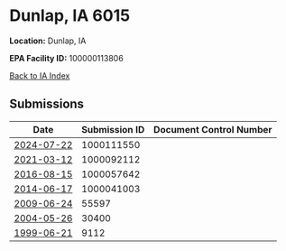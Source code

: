 # Dunlap, IA 6015

**Location:** Dunlap, IA

**EPA Facility ID:** 100000113806

[Back to IA Index](../../index.md)

## Submissions

| Date | Submission ID | Document Control Number |
|------|--------------|-------------------------|
| [2024-07-22](submissions/1000111550.md) | 1000111550 |  |
| [2021-03-12](submissions/1000092112.md) | 1000092112 |  |
| [2016-08-15](submissions/1000057642.md) | 1000057642 |  |
| [2014-06-17](submissions/1000041003.md) | 1000041003 |  |
| [2009-06-24](submissions/55597.md) | 55597 |  |
| [2004-05-26](submissions/30400.md) | 30400 |  |
| [1999-06-21](submissions/9112.md) | 9112 |  |
